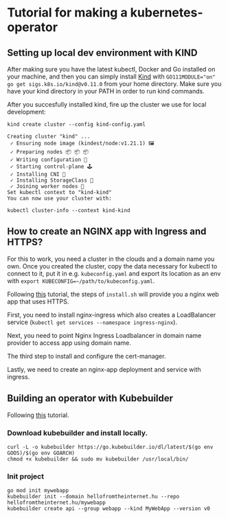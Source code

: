 # Tutorial for making a kubernetes-operator

## Setting up local dev environment with KIND

After making sure you have the latest kubectl, Docker and Go installed on your machine, and then you can simply install [Kind](https://github.com/kubernetes-sigs/kind) with `GO111MODULE="on" go get sigs.k8s.io/kind@v0.11.0` from your home directory. Make sure you have your kind directory in your PATH in order to run kind commands.

After you succesfully installed kind, fire up the cluster we use for local development:

```
kind create cluster --config kind-config.yaml

Creating cluster "kind" ...
 ✓ Ensuring node image (kindest/node:v1.21.1) 🖼
 ✓ Preparing nodes 📦 📦 📦  
 ✓ Writing configuration 📜 
 ✓ Starting control-plane 🕹️ 
 ✓ Installing CNI 🔌 
 ✓ Installing StorageClass 💾 
 ✓ Joining worker nodes 🚜 
Set kubectl context to "kind-kind"
You can now use your cluster with:

kubectl cluster-info --context kind-kind
```

## How to create an NGINX app with Ingress and HTTPS?

For this to work, you need a cluster in the clouds and a domain name you own. Once you created the cluster, copy the data necessary for kubectl to connect to it, put it in e.g. `kubeconfig.yaml` and export its location as an env with `export KUBECONFIG=~/path/to/kubeconfig.yaml`.

Following [this](https://www.fosstechnix.com/kubernetes-nginx-ingress-controller-letsencrypt-cert-managertls/) tutorial, the steps of `install.sh` will provide you a nginx web app that uses HTTPS.

First, you need to install nginx-ingress which also creates a LoadBalancer service (`kubectl get services --namespace ingress-nginx`). 

Next, you need to point Nginx Ingress Loadbalancer in domain name provider to access app using domain name.

The third step to install and configure the cert-manager.

Lastly, we need to create an nginx-app deployment and service with ingress.

## Building an operator with Kubebuilder

Following [this](https://www.youtube.com/watch?v=KBTXBUVNF2I) tutorial.

### Download kubebuilder and install locally.

```
curl -L -o kubebuilder https://go.kubebuilder.io/dl/latest/$(go env GOOS)/$(go env GOARCH)
chmod +x kubebuilder && sudo mv kubebuilder /usr/local/bin/
```

### Init project

```
go mod init mywebapp
kubebuilder init --domain hellofromtheinternet.hu --repo hellofromtheinternet.hu/mywebapp
kubebuilder create api --group webapp --kind MyWebApp --version v0
```
